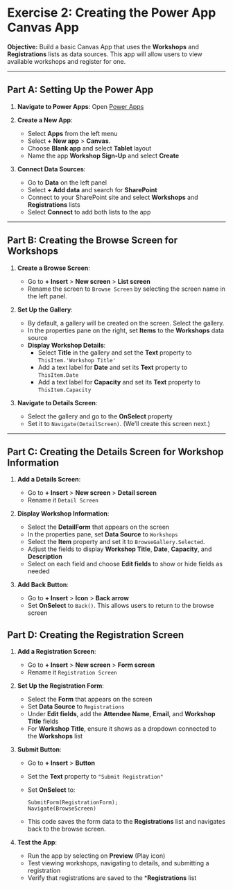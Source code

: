 # Exercise 2: Creating the Power App Canvas App

**Objective:** Build a basic Canvas App that uses the **Workshops** and **Registrations** lists as data sources. This app will allow users to view available workshops and register for one.

---

## Part A: Setting Up the Power App

1. **Navigate to Power Apps**: Open [Power Apps](https://make.powerapps.com/)
2. **Create a New App**:
   - Select **Apps** from the left menu
   - Select **+ New app** > **Canvas**.
   - Choose **Blank app** and select **Tablet** layout
   - Name the app **Workshop Sign-Up** and select **Create**

3. **Connect Data Sources**:
   - Go to **Data** on the left panel
   - Select **+ Add data** and search for **SharePoint**
   - Connect to your SharePoint site and select **Workshops** and **Registrations** lists
   - Select **Connect** to add both lists to the app

---

## Part B: Creating the Browse Screen for Workshops

1. **Create a Browse Screen**:
   - Go to **+ Insert** > **New screen** > **List screen**
   - Rename the screen to `Browse Screen` by selecting the screen name in the left panel.

2. **Set Up the Gallery**:
   - By default, a gallery will be created on the screen. Select the gallery.
   - In the properties pane on the right, set **Items** to the **Workshops** data source
   - **Display Workshop Details**:
     - Select **Title** in the gallery and set the **Text** property to `ThisItem.'Workshop Title'`
     - Add a text label for **Date** and set its **Text** property to `ThisItem.Date`
     - Add a text label for **Capacity** and set its **Text** property to `ThisItem.Capacity`

3. **Navigate to Details Screen**:
   - Select the gallery and go to the **OnSelect** property
   - Set it to `Navigate(DetailScreen)`. (We’ll create this screen next.)

---

## Part C: Creating the Details Screen for Workshop Information

1. **Add a Details Screen**:
   - Go to **+ Insert** > **New screen** > **Detail screen**
   - Rename it `Detail Screen`

2. **Display Workshop Information**:
   - Select the **DetailForm** that appears on the screen
   - In the properties pane, set **Data Source** to `Workshops`
   - Select the **Item** property and set it to `BrowseGallery.Selected`.
   - Adjust the fields to display **Workshop Title**, **Date**, **Capacity**, and **Description**
   - Select on each field and choose **Edit fields** to show or hide fields as needed

3. **Add Back Button**:
   - Go to **+ Insert** > **Icon** > **Back arrow**
   - Set **OnSelect** to `Back()`. This allows users to return to the browse screen

## Part D: Creating the Registration Screen

1. **Add a Registration Screen**:
   - Go to **+ Insert** > **New screen** > **Form screen**
   - Rename it `Registration Screen`

2. **Set Up the Registration Form**:
   - Select the **Form** that appears on the screen
   - Set **Data Source** to `Registrations`
   - Under **Edit fields**, add the **Attendee Name**, **Email**, and **Workshop Title** fields
   - For **Workshop Title**, ensure it shows as a dropdown connected to the **Workshops** list

3. **Submit Button**:
   - Go to **+ Insert** > **Button**
   - Set the **Text** property to `"Submit Registration"`
   - Set **OnSelect** to:
  
     ```powerapps
     SubmitForm(RegistrationForm);
     Navigate(BrowseScreen)
     ```

   - This code saves the form data to the **Registrations** list and navigates back to the browse screen.

4. **Test the App**:
   - Run the app by selecting on **Preview** (Play icon)
   - Test viewing workshops, navigating to details, and submitting a registration
   - Verify that registrations are saved to the ***Registrations** list

